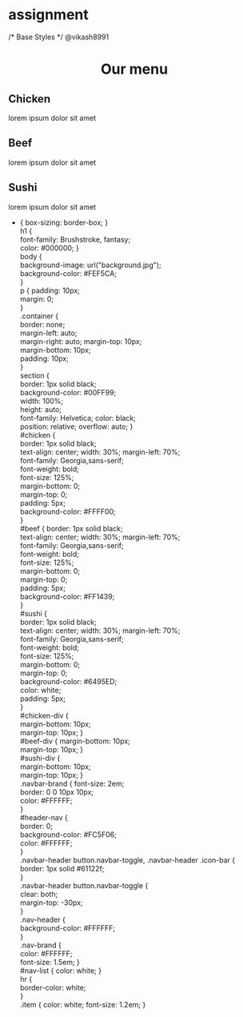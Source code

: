 # assignment

/* Base Styles */	@vikash8991 
<!DOCTYPE html>
<html lang="en">

<head>
    <meta charset="utf-8">
    <meta name="viewport" content="width=device-width, initial-scale=1">
    <title>Assignment Solution for Module 2</title>
    <link rel="stylesheet" href="css/style.css">
</head>

<body>
   <center> <h1>Our menu</h1> </center>
   <div class="row">
        <div class="col-lg-4 col-md-6 col-sm-12">
            <section class="lebesgue">
                <h2>Chicken</h2>
                <p>
                  lorem ipsum dolor sit amet  
                </p>
            </section>
        </div>
        <div class="col-lg-4 col-md-6 col-sm-12">
            <section class="fubini">
                <h2>Beef</h2>
                <p>
                    lorem ipsum dolor sit amet
                </p>
            </section>
        </div>
        <div class="col-lg-4 col-md-12 col-sm-12">
            <section class="luzin">
                <h2>Sushi</h2>
                <p>
                   lorem ipsum dolor sit amet
                </p>
            </section>
        </div>
    </div>
</body>

</html>


* {	
	box-sizing: border-box;	
}	
h1 {	
	font-family: Brushstroke, fantasy;	
	color: #000000;	
}	
body {	
	background-image: url("background.jpg");	
	background-color: #FEF5CA;	
}	
p {	
	padding: 10px;	
	margin: 0;	
}	
.container {	
	border: none;	
	margin-left: auto;	
	margin-right: auto;	
	margin-top: 10px;	
	margin-bottom: 10px;	
	padding: 10px;	
}	
section {	
	border:	1px solid black;	
	background-color: #00FF99;	
	width: 100%;	
	height: auto;	
	font-family: Helvetica;	
	color: black;	
	position: relative;	
	overflow: auto;	
}	
#chicken {	
	border: 1px solid black;	
	text-align: center;	
	width: 30%;	
	margin-left: 70%;	
	font-family: Georgia,sans-serif;	
	font-weight: bold;	
	font-size: 125%;	
	margin-bottom: 0;	
	margin-top: 0;	
	padding: 5px;	
	background-color: #FFFF00;	
}	
#beef {	
	border: 1px solid black;	
	text-align: center;	
	width: 30%;	
	margin-left: 70%;	
	font-family: Georgia,sans-serif;	
	font-weight: bold;	
	font-size: 125%;	
	margin-bottom: 0;	
	margin-top: 0;	
	padding: 5px;	
	background-color: #FF1439;	
}	
#sushi {	
	border: 1px solid black;	
	text-align: center;	
	width: 30%;	
	margin-left: 70%;	
	font-family: Georgia,sans-serif;	
	font-weight: bold;	
	font-size: 125%;	
	margin-bottom: 0;	
	margin-top: 0;	
	background-color: #6495ED;	
	color: white;	
	padding: 5px;	
}	
#chicken-div {	
  margin-bottom: 10px;	
  margin-top: 10px;	
}	
#beef-div {	
  margin-bottom: 10px;	
  margin-top: 10px;	
}	
#sushi-div {	
  margin-bottom: 10px;	
  margin-top: 10px;	
}	
.navbar-brand {	
  font-size: 2em;	
  border: 0 0 10px 10px;	
  color: #FFFFFF;	
}	
#header-nav {	
  border: 0;	
  background-color: #FC5F06;	
  color: #FFFFFF;	
}	
.navbar-header button.navbar-toggle, .navbar-header .icon-bar {	
  border: 1px solid #61122f;	
}	
.navbar-header button.navbar-toggle {	
  clear: both;	
  margin-top: -30px;	
}	
.nav-header {	
  background-color: #FFFFFF;	
}	
.nav-brand {	
  color: #FFFFFF;	
  font-size: 1.5em;	
}	
#nav-list {	
  color: white;	
}	
hr {	
  border-color: white;	
}	
.item {	
  color: white;	
  font-size: 1.2em;	
}
